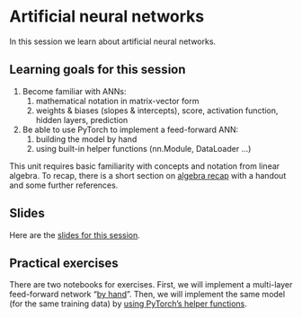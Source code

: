 
# Artificial neural networks

In this session we learn about artificial neural networks.


## Learning goals for this session

1.  Become familiar with ANNs:
    1.  mathematical notation in matrix-vector form
    2.  weights & biases (slopes & intercepts), score, activation function, hidden layers, prediction
2.  Be able to use PyTorch to implement a feed-forward ANN:
    1.  building the model by hand
    2.  using built-in helper functions (nn.Module, DataLoader …)

This unit requires basic familiarity with concepts and notation from linear algebra.
To recap, there is a short section on [algebra recap](https://michael-franke.github.io/npNLG/04b-algebra.html) with a handout and some further references.


## Slides

Here are the [slides for this session](<https://michael-franke.github.io/npNLG/04-neural-basics.pdf>).


## Practical exercises

There are two notebooks for exercises. First, we will implement a multi-layer feed-forward network &ldquo;[by hand](https://michael-franke.github.io/npNLG/04c-MLP-custom.html)&rdquo;. Then, we will implement the same model (for the same training data) by [using PyTorch&rsquo;s helper functions](https://michael-franke.github.io/npNLG/04d-MLP-pytorch.html).

